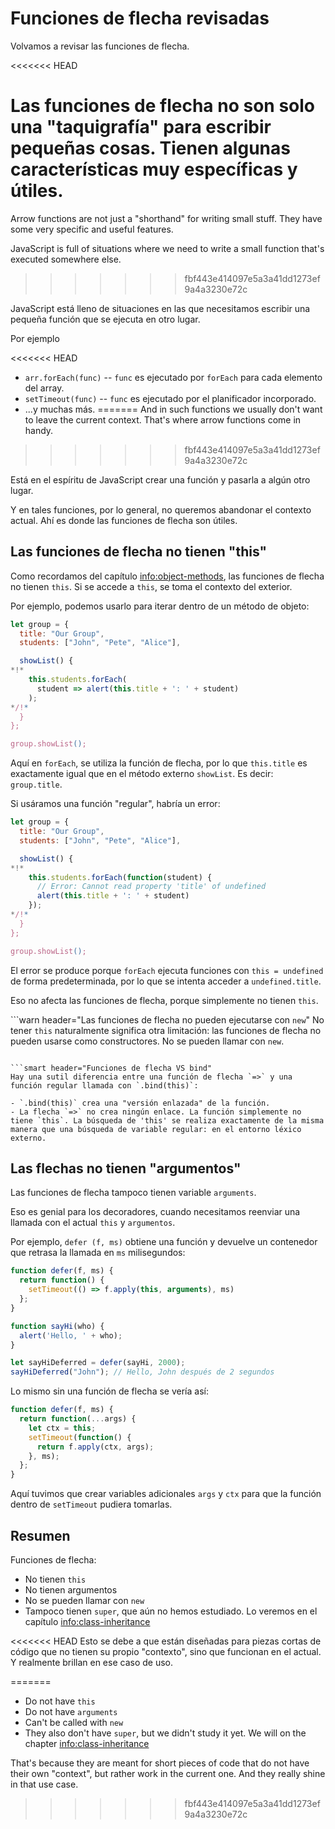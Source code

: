 # Funciones de flecha revisadas

Volvamos a revisar las funciones de flecha.

<<<<<<< HEAD

Las funciones de flecha no son solo una "taquigrafía" para escribir pequeñas cosas. Tienen algunas características muy específicas y útiles.
=======
Arrow functions are not just a "shorthand" for writing small stuff. They have some very specific and useful features.

JavaScript is full of situations where we need to write a small function that's executed somewhere else.
>>>>>>> fbf443e414097e5a3a41dd1273ef9a4a3230e72c

JavaScript está lleno de situaciones en las que necesitamos escribir una pequeña función que se ejecuta en otro lugar.


Por ejemplo

<<<<<<< HEAD
- `arr.forEach(func)` -- `func` es ejecutado por `forEach` para cada elemento del array.
- `setTimeout(func)` -- `func` es ejecutado por el planificador incorporado.
- ...y muchas más.
=======
And in such functions we usually don't want to leave the current context. That's where arrow functions come in handy.
>>>>>>> fbf443e414097e5a3a41dd1273ef9a4a3230e72c

Está en el espíritu de JavaScript crear una función y pasarla a algún otro lugar.


Y en tales funciones, por lo general, no queremos abandonar el contexto actual. Ahí es donde las funciones de flecha son útiles.


## Las funciones de flecha no tienen "this"

Como recordamos del capítulo <info:object-methods>, las funciones de flecha no tienen `this`. Si se accede a `this`, se toma el contexto del exterior.

Por ejemplo, podemos usarlo para iterar dentro de un método de objeto:

```js run
let group = {
  title: "Our Group",
  students: ["John", "Pete", "Alice"],

  showList() {
*!*
    this.students.forEach(
      student => alert(this.title + ': ' + student)
    );
*/!*
  }
};

group.showList();
```

Aquí en `forEach`, se utiliza la función de flecha, por lo que `this.title` es exactamente igual que en el método externo `showList`. Es decir: `group.title`.

Si usáramos una función "regular", habría un error:

```js run
let group = {
  title: "Our Group",
  students: ["John", "Pete", "Alice"],

  showList() {
*!*
    this.students.forEach(function(student) {
      // Error: Cannot read property 'title' of undefined
      alert(this.title + ': ' + student)
    });
*/!*
  }
};

group.showList();
```

El error se produce porque `forEach` ejecuta funciones con `this = undefined` de forma predeterminada, por lo que se intenta acceder a `undefined.title`.

Eso no afecta las funciones de flecha, porque simplemente no tienen `this`.

```warn header="Las funciones de flecha no pueden ejecutarse con `new`"
No tener `this` naturalmente significa otra limitación: las funciones de flecha no pueden usarse como constructores. No se pueden llamar con `new`.
```

```smart header="Funciones de flecha VS bind"
Hay una sutil diferencia entre una función de flecha `=>` y una función regular llamada con `.bind(this)`:

- `.bind(this)` crea una "versión enlazada" de la función.
- La flecha `=>` no crea ningún enlace. La función simplemente no tiene `this`. La búsqueda de 'this' se realiza exactamente de la misma manera que una búsqueda de variable regular: en el entorno léxico externo.
```

## Las flechas no tienen "argumentos"

Las funciones de flecha tampoco tienen variable `arguments`.

Eso es genial para los decoradores, cuando necesitamos reenviar una llamada con el actual `this` y `argumentos`.

Por ejemplo, `defer (f, ms)` obtiene una función y devuelve un contenedor que retrasa la llamada en `ms` milisegundos:

```js run
function defer(f, ms) {
  return function() {
    setTimeout(() => f.apply(this, arguments), ms)
  };
}

function sayHi(who) {
  alert('Hello, ' + who);
}

let sayHiDeferred = defer(sayHi, 2000);
sayHiDeferred("John"); // Hello, John después de 2 segundos
```

Lo mismo sin una función de flecha se vería así:

```js
function defer(f, ms) {
  return function(...args) {
    let ctx = this;
    setTimeout(function() {
      return f.apply(ctx, args);
    }, ms);
  };
}
```

Aquí tuvimos que crear variables adicionales `args` y `ctx` para que la función dentro de `setTimeout` pudiera tomarlas.

## Resumen

Funciones de flecha:


- No tienen `this`
- No tienen argumentos
- No se pueden llamar con `new`
- Tampoco tienen `super`, que aún no hemos estudiado. Lo veremos en el capítulo <info:class-inheritance>

<<<<<<< HEAD
Esto se debe a que están diseñadas para piezas cortas de código que no tienen su propio "contexto", sino que funcionan en el actual. Y realmente brillan en ese caso de uso.

=======
- Do not have `this`
- Do not have `arguments`
- Can't be called with `new`
- They also don't have `super`, but we didn't study it yet. We will on the chapter <info:class-inheritance>

That's because they are meant for short pieces of code that do not have their own "context", but rather work in the current one. And they really shine in that use case.
>>>>>>> fbf443e414097e5a3a41dd1273ef9a4a3230e72c
